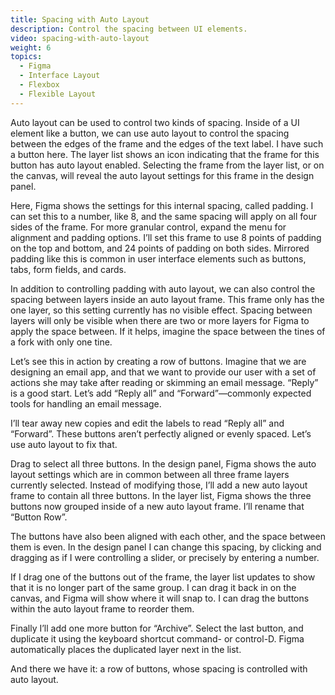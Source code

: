 ```yaml
---
title: Spacing with Auto Layout
description: Control the spacing between UI elements.
video: spacing-with-auto-layout
weight: 6
topics:
  - Figma
  - Interface Layout
  - Flexbox
  - Flexible Layout
---
```


Auto layout can be used to control two kinds of spacing. Inside of a UI element like a button, we can use auto layout to control the spacing between the edges of the frame and the edges of the text label. I have such a button here. The layer list shows an icon indicating that the frame for this button has auto layout enabled. Selecting the frame from the layer list, or on the canvas, will reveal the auto layout settings for this frame in the design panel.

Here, Figma shows the settings for this internal spacing, called padding. I can set this to a number, like 8, and the same spacing will apply on all four sides of the frame. For more granular control, expand the menu for alignment and padding options. I’ll set this frame to use 8 points of padding on the top and bottom, and 24 points of padding on both sides. Mirrored padding like this is common in user interface elements such as buttons, tabs, form fields, and cards.

In addition to controlling padding with auto layout, we can also control the spacing between layers inside an auto layout frame. This frame only has the one layer, so this setting currently has no visible effect. Spacing between layers will only be visible when there are two or more layers for Figma to apply the space between. If it helps, imagine the space between the tines of a fork with only one tine.

Let’s see this in action by creating a row of buttons. Imagine that we are designing an email app, and that we want to provide our user with a set of actions she may take after reading or skimming an email message. “Reply” is a good start. Let’s add “Reply all” and “Forward”—commonly expected tools for handling an email message.

I’ll tear away new copies and edit the labels to read “Reply all” and “Forward”. These buttons aren’t perfectly aligned or evenly spaced. Let’s use auto layout to fix that.

Drag to select all three buttons. In the design panel, Figma shows the auto layout settings which are in common between all three frame layers currently selected. Instead of modifying those, I’ll add a new auto layout frame to contain all three buttons. In the layer list, Figma shows the three buttons now grouped inside of a new auto layout frame. I’ll rename that “Button Row”.

The buttons have also been aligned with each other, and the space between them is even. In the design panel I can change this spacing, by clicking and dragging as if I were controlling a slider, or precisely by entering a number.

If I drag one of the buttons out of the frame, the layer list updates to show that it is no longer part of the same group. I can drag it back in on the canvas, and Figma will show where it will snap to. I can drag the buttons within the auto layout frame to reorder them.

Finally I’ll add one more button for “Archive”. Select the last button, and duplicate it using the keyboard shortcut command- or control-D. Figma automatically places the duplicated layer next in the list.

And there we have it: a row of buttons, whose spacing is controlled with auto layout.
